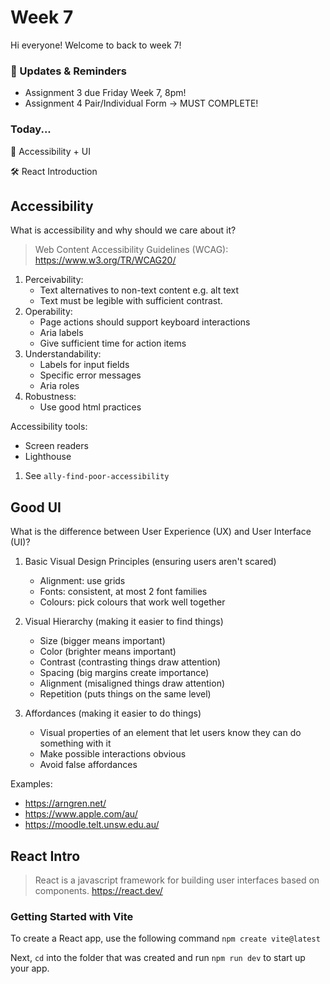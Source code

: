 # Week 7

Hi everyone! Welcome to back to week 7!

### 📢 Updates & Reminders

- Assignment 3 due Friday Week 7, 8pm!
- Assignment 4 Pair/Individual Form -> MUST COMPLETE!

### Today...

🔎 Accessibility + UI

🛠️ React Introduction

## Accessibility

What is accessibility and why should we care about it?

> Web Content Accessibility Guidelines (WCAG): https://www.w3.org/TR/WCAG20/

1. Perceivability:
   - Text alternatives to non-text content e.g. alt text
   - Text must be legible with sufficient contrast.
2. Operability:
   - Page actions should support keyboard interactions
   - Aria labels
   - Give sufficient time for action items
3. Understandability:
   - Labels for input fields
   - Specific error messages
   - Aria roles
4. Robustness:
   - Use good html practices

Accessibility tools:

- Screen readers
- Lighthouse

1. See `ally-find-poor-accessibility`

## Good UI

What is the difference between User Experience (UX) and User Interface (UI)?

1. Basic Visual Design Principles (ensuring users aren't scared)

   - Alignment: use grids
   - Fonts: consistent, at most 2 font families
   - Colours: pick colours that work well together

2. Visual Hierarchy (making it easier to find things)

   - Size (bigger means important)
   - Color (brighter means important)
   - Contrast (contrasting things draw attention)
   - Spacing (big margins create importance)
   - Alignment (misaligned things draw attention)
   - Repetition (puts things on the same level)

3. Affordances (making it easier to do things)
   - Visual properties of an element that let users know they can do something with it
   - Make possible interactions obvious
   - Avoid false affordances

Examples:

- https://arngren.net/
- https://www.apple.com/au/
- https://moodle.telt.unsw.edu.au/

## React Intro

> React is a javascript framework for building user interfaces based on components. https://react.dev/

### Getting Started with Vite

To create a React app, use the following command `npm create vite@latest`

Next, `cd` into the folder that was created and run `npm run dev` to start up your app.
